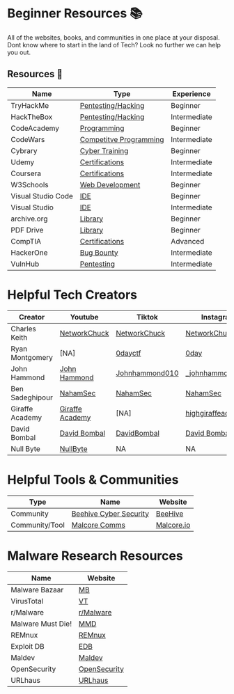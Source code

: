 
# Beginner Resources 📚

All of the websites, books, and communities in one place at your disposal. Dont know where to start in the land of Tech? Look no further we can help you out.


## Resources 🔗


| Name              | Type               | Experience   |
| ----------------- | -------------------|------------- |
| TryHackMe | [Pentesting/Hacking](https://www.tryhackme.com/) | Beginner
| HackTheBox | [Pentesting/Hacking](https://www.hackthebox.com) |Intermediate |
| CodeAcademy | [Programming](https://www.codeacademy.com) | Beginner
| CodeWars | [Competitve Programming](https://www.codewars.com) | Intermediate |
| Cybrary| [Cyber Training](https://www.cybrary.it/) | Beginner |
| Udemy | [Certifications](https://www.cybrary.it/) | Intermediate |
| Coursera | [Certifications](https://www.coursera.org/) | Intermediate |
| W3Schools | [Web Development](https://www.w3schools.com/) | Beginner |
| Visual Studio Code | [IDE](https://code.visualstudio.com/download) | Beginner |
| Visual Studio | [IDE](https://visualstudio.microsoft.com/vs/) | Intermediate |
| archive.org | [Library](https://archive.org/) | Beginner |
| PDF Drive | [Library](https://pdfdrive.webs.nf/) | Beginner |
| CompTIA | [Certifications](https://www.comptia.org/) | Advanced |
| HackerOne | [Bug Bounty](https://www.hackerone.com/for-hackers/how-to-start-hacking) | Intermediate 
| VulnHub | [Pentesting](https://www.vulnhub.com/) | Intermediate

# Helpful Tech Creators
  
| Creator | Youtube | Tiktok | Instagram | Github | Twitter |
|---------|---------|--------|-----------|--------|---------|
|Charles Keith | [NetworkChuck](https://wwww.youtube.com/NetworkChuck) | [NetworkChuck](https://www.tiktok.com/@networkchuck) | [NetworkChuck](https://www.instagram.com/networkchuck/) | [theNetworkChuck](https://github.com/theNetworkChuck) | [NetworkChuck](https://twitter.com/networkchuck)
| Ryan Montgomery | [NA] | [0dayctf](https://www.tiktok.com/@0dayctf) | [0day](https://wwww.instagram.com/0day) | [0dayctf](https://github.com/0dayctf) | [0DayCTF](https://twitter.com/0dayCTF)
| John Hammond | [John Hammond](https://www.youtube.com/channel/UCVeW9qkBjo3zosnqUbG7CFw) | [Johnhammond010](https://www.tiktok.com/@johnhammond010) | [_johnhammond](https://www.instagram.com/_johnhammond) | [JohnHammond](https://github.com/JohnHammond) | [John Hammond](https://twitter.com/_johnhammond?lang=en)
| Ben Sadeghipour | [NahamSec](https://www.youtube.com/c/nahamsec) | [NahamSec](https://www.tiktok.com/@nahamsec) | [NahamSec](https://www.instagram.com/nahamsec) | [NahamSec](https://github.com/nahamsec) | [NahamSec](https://twitter.com/NahamSec)
| Giraffe Academy | [Giraffe Academy](https://www.youtube.com/@GiraffeAcademy) | [NA] | [highgiraffeacademy](https://www.instagram.com/highgiraffeacademy)| [Giraffe Academy](https://github.com/giraffeacademy) | NA |
| David Bombal | [David Bombal](https://www.youtube.com/@davidbombal) | [DavidBombal](https://www.tiktok.com/@davidbombal)| [David Bombal](https://www.instagram.com/davidbombal/) | [David Bombal](https://github.com/davidbombal) | [davidbombal](https://twitter.com/davidbombal?lang=en) |
| Null Byte | [NullByte](https://www.youtube.com/@NullByteWHT) | NA | NA | NA | [nullbyte](twitter.com/nullbyte) |

# Helpful Tools & Communities
| Type | Name | Website |
|------|------|---------|
| Community | [Beehive Cyber Security](https://discord.gg/beehive) | [BeeHive](https://www.beehive.systems/) |
| Community/Tool | [Malcore Comms](https://discord.gg/E6y2gvPZ5m) | [Malcore.io](https://malcore.io/) |

# Malware Research Resources
| Name | Website |
|------|---------|
| Malware Bazaar | [MB](https://bazaar.abuse.ch/) |
| VirusTotal | [VT](https://www.virustotal.com/gui/home/upload) |
| r/Malware | [r/Malware](https://www.reddit.com/r/Malware/) |
| Malware Must Die! | [MMD](https://blog.malwaremustdie.org/) |
| REMnux | [REMnux](https://remnux.org/) | 
| Exploit DB | [EDB](https://www.exploit-db.com/) |
| Maldev | [Maldev](https://maldevacademy.com/) |
| OpenSecurity | [OpenSecurity](https://opensecuritytraining.info/Learning%20Paths.html) |
| URLhaus | [URLhaus](https://urlhaus.abuse.ch/browse/) |

